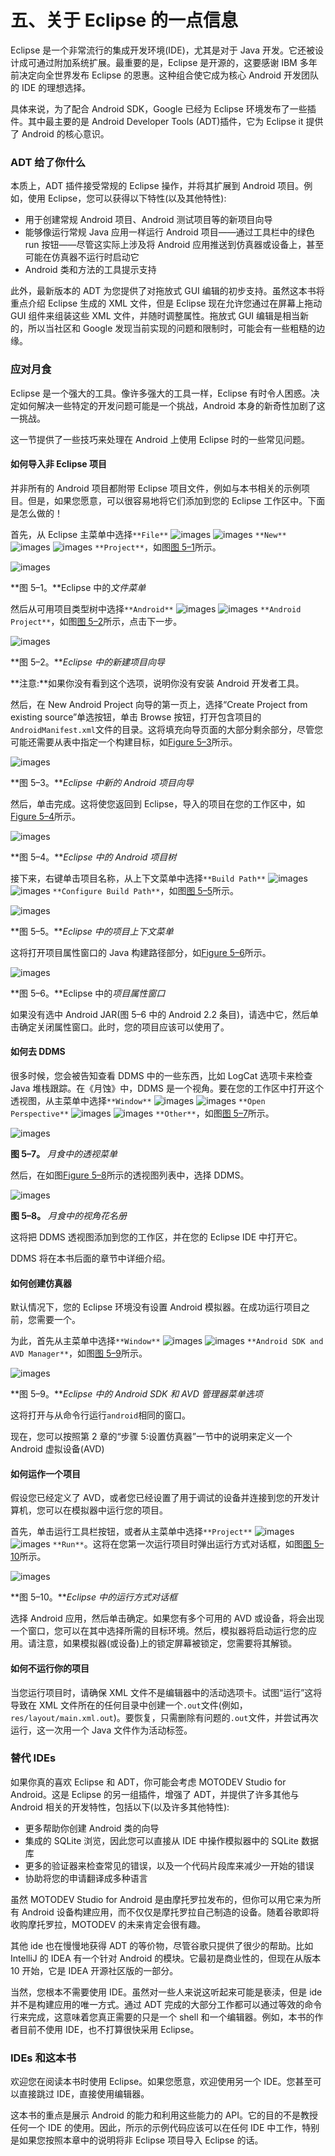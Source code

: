 # 五、关于 Eclipse 的一点信息

Eclipse 是一个非常流行的集成开发环境(IDE)，尤其是对于 Java 开发。它还被设计成可通过附加系统扩展。最重要的是，Eclipse 是开源的，这要感谢 IBM 多年前决定向全世界发布 Eclipse 的恩惠。这种组合使它成为核心 Android 开发团队的 IDE 的理想选择。

具体来说，为了配合 Android SDK，Google 已经为 Eclipse 环境发布了一些插件。其中最主要的是 Android Developer Tools (ADT)插件，它为 Eclipse it 提供了 Android 的核心意识。

### ADT 给了你什么

本质上，ADT 插件接受常规的 Eclipse 操作，并将其扩展到 Android 项目。例如，使用 Eclipse，您可以获得以下特性(以及其他特性):

*   用于创建常规 Android 项目、Android 测试项目等的新项目向导
*   能够像运行常规 Java 应用一样运行 Android 项目——通过工具栏中的绿色 run 按钮——尽管这实际上涉及将 Android 应用推送到仿真器或设备上，甚至可能在仿真器不运行时启动它
*   Android 类和方法的工具提示支持

此外，最新版本的 ADT 为您提供了对拖放式 GUI 编辑的初步支持。虽然这本书将重点介绍 Eclipse 生成的 XML 文件，但是 Eclipse 现在允许您通过在屏幕上拖动 GUI 组件来组装这些 XML 文件，并随时调整属性。拖放式 GUI 编辑是相当新的，所以当社区和 Google 发现当前实现的问题和限制时，可能会有一些粗糙的边缘。

### 应对月食

Eclipse 是一个强大的工具。像许多强大的工具一样，Eclipse 有时令人困惑。决定如何解决一些特定的开发问题可能是一个挑战，Android 本身的新奇性加剧了这一挑战。

这一节提供了一些技巧来处理在 Android 上使用 Eclipse 时的一些常见问题。

#### 如何导入非 Eclipse 项目

并非所有的 Android 项目都附带 Eclipse 项目文件，例如与本书相关的示例项目。但是，如果您愿意，可以很容易地将它们添加到您的 Eclipse 工作区中。下面是怎么做的！

首先，从 Eclipse 主菜单中选择`**File**` ![images](img/U001.jpg) ![images](img/U001.jpg) `**New**` ![images](img/U001.jpg) ![images](img/U001.jpg) `**Project**`，如图[图 5–1](#fig_5_1)所示。

![images](img/0501.jpg)

**图 5–1。**Eclipse 中的*文件菜单*

然后从可用项目类型树中选择`**Android**` ![images](img/U001.jpg) ![images](img/U001.jpg) `**Android Project**`，如图[图 5–2](#fig_5_2)所示，点击下一步。

![images](img/0502.jpg)

**图 5–2。***Eclipse 中的新建项目向导*

**注意:**如果你没有看到这个选项，说明你没有安装 Android 开发者工具。

然后，在 New Android Project 向导的第一页上，选择“Create Project from existing source”单选按钮，单击 Browse 按钮，打开包含项目的`AndroidManifest.xml`文件的目录。这将填充向导页面的大部分剩余部分，尽管您可能还需要从表中指定一个构建目标，如[Figure 5–3](#fig_5_3)所示。

![images](img/0503.jpg)

**图 5–3。***Eclipse 中新的 Android 项目向导*

然后，单击完成。这将使您返回到 Eclipse，导入的项目在您的工作区中，如[Figure 5–4](#fig_5_4)所示。

![images](img/0504.jpg)

**图 5–4。***Eclipse 中的 Android 项目树*

接下来，右键单击项目名称，从上下文菜单中选择`**Build Path**` ![images](img/U001.jpg) ![images](img/U001.jpg) `**Configure Build Path**`，如图[图 5–5](#fig_5_5)所示。

![images](img/0505.jpg)

**图 5–5。***Eclipse 中的项目上下文菜单*

这将打开项目属性窗口的 Java 构建路径部分，如[Figure 5–6](#fig_5_6)所示。

![images](img/0506.jpg)

**图 5–6。**Eclipse 中的*项目属性窗口*

如果没有选中 Android JAR(图 5–6 中的 Android 2.2 条目)，请选中它，然后单击确定关闭属性窗口。此时，您的项目应该可以使用了。

#### 如何去 DDMS

很多时候，您会被告知查看 DDMS 中的一些东西，比如 LogCat 选项卡来检查 Java 堆栈跟踪。在《月蚀》中，DDMS 是一个视角。要在您的工作区中打开这个透视图，从主菜单中选择`**Window**` ![images](img/U001.jpg) ![images](img/U001.jpg) `**Open Perspective**` ![images](img/U001.jpg) ![images](img/U001.jpg) `**Other**`，如图[图 5–7](#fig_5_7)所示。

![images](img/0507.jpg)

**图 5–7。** *月食中的透视菜单*

然后，在如图[Figure 5–8](#fig_5_8)所示的透视图列表中，选择 DDMS。

![images](img/0508.jpg)

**图 5–8。** *月食中的视角花名册*

这将把 DDMS 透视图添加到您的工作区，并在您的 Eclipse IDE 中打开它。

DDMS 将在本书后面的章节中详细介绍。

#### 如何创建仿真器

默认情况下，您的 Eclipse 环境没有设置 Android 模拟器。在成功运行项目之前，您需要一个。

为此，首先从主菜单中选择`**Window**` ![images](img/U001.jpg) ![images](img/U001.jpg) `**Android SDK and AVD Manager**`，如图[图 5–9](#fig_5_9)所示。

![images](img/0509.jpg)

**图 5–9。***Eclipse 中的 Android SDK 和 AVD 管理器菜单选项*

这将打开与从命令行运行`android`相同的窗口。

现在，您可以按照第 2 章的“步骤 5:设置仿真器”一节中的说明来定义一个 Android 虚拟设备(AVD)

#### 如何运作一个项目

假设您已经定义了 AVD，或者您已经设置了用于调试的设备并连接到您的开发计算机，您可以在模拟器中运行您的项目。

首先，单击运行工具栏按钮，或者从主菜单中选择`**Project**` ![images](img/U001.jpg) ![images](img/U001.jpg) `**Run**`。这将在您第一次运行项目时弹出运行方式对话框，如图[图 5–10](#fig_5_10)所示。

![images](img/0510.jpg)

**图 5–10。***Eclipse 中的运行方式对话框*

选择 Android 应用，然后单击确定。如果您有多个可用的 AVD 或设备，将会出现一个窗口，您可以在其中选择所需的目标环境。然后，模拟器将启动运行您的应用。请注意，如果模拟器(或设备)上的锁定屏幕被锁定，您需要将其解锁。

#### 如何不运行你的项目

当您运行项目时，请确保 XML 文件不是编辑器中的活动选项卡。试图“运行”这将导致在 XML 文件所在的任何目录中创建一个`.out`文件(例如，`res/layout/main.xml.out`)。要恢复，只需删除有问题的`.out`文件，并尝试再次运行，这一次用一个 Java 文件作为活动标签。

### 替代 IDEs

如果你真的喜欢 Eclipse 和 ADT，你可能会考虑 MOTODEV Studio for Android。这是 Eclipse 的另一组插件，增强了 ADT，并提供了许多其他与 Android 相关的开发特性，包括以下(以及许多其他特性):

*   更多帮助你创建 Android 类的向导
*   集成的 SQLite 浏览，因此您可以直接从 IDE 中操作模拟器中的 SQLite 数据库
*   更多的验证器来检查常见的错误，以及一个代码片段库来减少一开始的错误
*   协助将您的申请翻译成多种语言

虽然 MOTODEV Studio for Android 是由摩托罗拉发布的，但你可以用它来为所有 Android 设备构建应用，而不仅仅是摩托罗拉自己制造的设备。随着谷歌即将收购摩托罗拉，MOTODEV 的未来肯定会很有趣。

其他 ide 也在慢慢地获得 ADT 的等价物，尽管谷歌只提供了很少的帮助。比如 IntelliJ 的 IDEA 有一个针对 Android 的模块。它最初是商业性的，但现在从版本 10 开始，它是 IDEA 开源社区版的一部分。

当然，您根本不需要使用 IDE。虽然对一些人来说这听起来可能是亵渎，但是 ide 并不是构建应用的唯一方式。通过 ADT 完成的大部分工作都可以通过等效的命令行来完成，这意味着您真正需要的只是一个 shell 和一个编辑器。例如，本书的作者目前不使用 IDE，也不打算很快采用 Eclipse。

### IDEs 和这本书

欢迎您在阅读本书时使用 Eclipse。如果您愿意，欢迎使用另一个 IDE。您甚至可以直接跳过 IDE，直接使用编辑器。

这本书的重点是展示 Android 的能力和利用这些能力的 API。它的目的不是教授任何一个 IDE 的使用。因此，所示的示例代码应该可以在任何 IDE 中工作，特别是如果您按照本章中的说明将非 Eclipse 项目导入 Eclipse 的话。